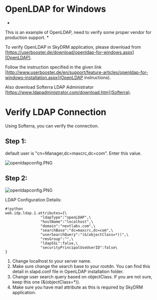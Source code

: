 # OpenLDAP for Windows #
*
This is an example of OpenLDAP, need to verify some proper vendor for production support.
*

To verify OpenLDAP in SkyDRM application, please download from [https://userbooster.de/download/openldap-for-windows.aspx](OpenLDAP).

Follow the instruction specified in the given link [http://www.userbooster.de/en/support/feature-articles/openldap-for-windows-installation.aspx](OpenLDAP instructions).

Also download Softerra LDAP Administrator [https://www.ldapadministrator.com/download.htm](Softerra).

# Verify LDAP Connection #
Using Softerra, you can verify the connection. 
## Step 1: ##
default user is "cn=Manager,dc=maxcrc,dc=com". Enter this value.

![openldapconfig.PNG](https://bitbucket.org/repo/dBgzdj/images/2835849754-openldapconfig.PNG)
## Step 2: ##
![openldapconfig.PNG](https://bitbucket.org/repo/dBgzdj/images/3408450540-openldapconfig.PNG)

LDAP Configuration Details:


```
#!python
web.idp.ldap.1.attributes={\
                "ldapType":"openLDAP",\
                "hostName":"localhost",\
                "domain":"nextlabs.com",\
                "searchBase":"dc=maxcrc,dc=com",\
                "userSearchQuery":"(&(objectClass=*))",\
                "rmsGroup":"",\
                "ldapSSL":false,\
                "securityPrincipalUseUserID":false\
}

```
1. Change localhost to your server name.
2. Make sure change the search base to your rootdn. You can find this detail in slapd.conf file in OpenLDAP installation folder.
3. Change user search query based on objectClass. If you are not sure, keep this one (&(objectClass=*)).
4. Make sure you have mail attribute as this is required by SkyDRM application.
